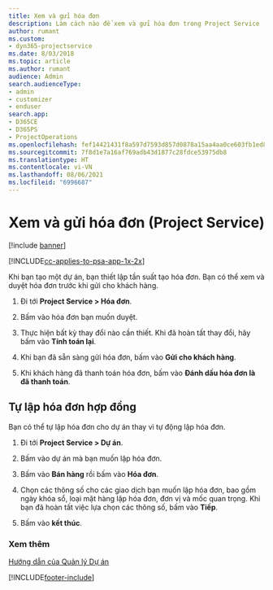 ```yaml
---
title: Xem và gửi hóa đơn
description: Làm cách nào để xem và gửi hóa đơn trong Project Service
author: rumant
ms.custom:
- dyn365-projectservice
ms.date: 8/03/2018
ms.topic: article
ms.author: rumant
audience: Admin
search.audienceType:
- admin
- customizer
- enduser
search.app:
- D365CE
- D365PS
- ProjectOperations
ms.openlocfilehash: fef14421431f8a597d7593d857d0878a15aa4aa0ce603fb1ed8614903a8f6104
ms.sourcegitcommit: 7f8d1e7a16af769adb43d1877c28fdce53975db8
ms.translationtype: HT
ms.contentlocale: vi-VN
ms.lasthandoff: 08/06/2021
ms.locfileid: "6996687"
---
```

# <a name="view-and-send-invoices-project-service"></a>Xem và gửi hóa đơn (Project Service)

[!include [banner](../includes/psa-now-project-operations.md)]

[!INCLUDE[cc-applies-to-psa-app-1x-2x](../includes/cc-applies-to-psa-app-1x-2x.md)]

Khi bạn tạo một dự án, bạn thiết lập tần suất tạo hóa đơn. Bạn có thể xem và duyệt hóa đơn trước khi gửi cho khách hàng.  
  
1.  Đi tới **Project Service > Hóa đơn**.  
  
2.  Bấm vào hóa đơn bạn muốn duyệt.  
  
3.  Thực hiện bất kỳ thay đổi nào cần thiết. Khi đã hoàn tất thay đổi, hãy bấm vào **Tính toán lại**.  
  
4.  Khi bạn đã sẵn sàng gửi hóa đơn, bấm vào **Gửi cho khách hàng**.  
  
5.  Khi khách hàng đã thanh toán hóa đơn, bấm vào **Đánh dấu hóa đơn là đã thanh toán**.  
  
## <a name="manually-invoice-a-contract"></a>Tự lập hóa đơn hợp đồng  
 Bạn có thể tự lập hóa đơn cho dự án thay vì tự động lập hóa đơn.  
  
1.  Đi tới **Project Service > Dự án**.  
  
2.  Bấm vào dự án mà bạn muốn lập hóa đơn.  
  
3.  Bấm vào **Bán hàng** rồi bấm vào **Hóa đơn**.  
  
4.  Chọn các thông số cho các giao dịch bạn muốn lập hóa đơn, bao gồm ngày khóa sổ, loại mặt hàng lập hóa đơn, đơn vị và mốc quan trọng. Khi bạn đã hoàn tất việc lựa chọn các thông số, bấm vào **Tiếp**.  
  
5.  Bấm vào **kết thúc**.  
  
### <a name="see-also"></a>Xem thêm  
 [Hướng dẫn của Quản lý Dự án](../psa/project-manager-guide.md)


[!INCLUDE[footer-include](../includes/footer-banner.md)]